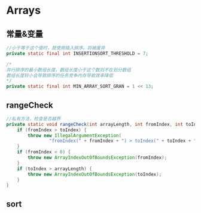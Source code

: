 # Arrays

## 常量&变量
```Java
//小于等于这个值时，就使用插入排序。将被废弃
private static final int INSERTIONSORT_THRESHOLD = 7;

/*
并行排序的最小数组长度，数组长度小于这个数则不在划分数组
数组长度较小会导致排序的任务竞争内存导致效率降低
*/
private static final int MIN_ARRAY_SORT_GRAN = 1 << 13;
```

## rangeCheck
```Java
//私有方法，检查是否越界
private static void rangeCheck(int arrayLength, int fromIndex, int toIndex) {
    if (fromIndex > toIndex) {
        throw new IllegalArgumentException(
                "fromIndex(" + fromIndex + ") > toIndex(" + toIndex + ")");
    }
    if (fromIndex < 0) {
        throw new ArrayIndexOutOfBoundsException(fromIndex);
    }
    if (toIndex > arrayLength) {
        throw new ArrayIndexOutOfBoundsException(toIndex);
    }
}
```

## sort
```Java

```








































